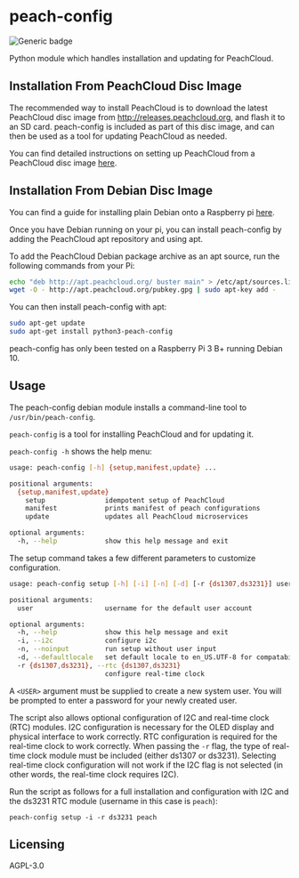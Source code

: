 # peach-config

![Generic badge](https://img.shields.io/badge/version-0.2.17-<COLOR>.svg)

Python module which handles installation and updating for PeachCloud.

## Installation From PeachCloud Disc Image

The recommended way to install PeachCloud is to download the latest PeachCloud disc image from http://releases.peachcloud.org, 
and flash it to an SD card. peach-config is included as part of this disc image, and can then 
be used as a tool for updating PeachCloud as needed. 

You can find detailed instructions on setting up PeachCloud from a PeachCloud disc image [here](docs/installation-from-peach-disc-image.md). 

## Installation From Debian Disc Image

You can find a guide for installing plain Debian onto a Raspberry pi [here](docs/installation-from-debian-disc-image.md).

Once you have Debian running on your pi, you can install peach-config by adding the PeachCloud apt repository and using apt. 

To add the PeachCloud Debian package archive as an apt source, run the following commands from your Pi:

``` bash
echo "deb http://apt.peachcloud.org/ buster main" > /etc/apt/sources.list.d/peach.list
wget -O - http://apt.peachcloud.org/pubkey.gpg | sudo apt-key add -
```

You can then install peach-config with apt:

``` bash
sudo apt-get update
sudo apt-get install python3-peach-config
```

peach-config has only been tested on a Raspberry Pi 3 B+ running Debian 10. 


## Usage

The peach-config debian module installs a command-line tool to `/usr/bin/peach-config`.

`peach-config` is a tool for installing PeachCloud and for updating it. 

`peach-config -h` shows the help menu:

```bash
usage: peach-config [-h] {setup,manifest,update} ...

positional arguments:
  {setup,manifest,update}
    setup               idempotent setup of PeachCloud
    manifest            prints manifest of peach configurations
    update              updates all PeachCloud microservices

optional arguments:
  -h, --help            show this help message and exit
```

The setup command takes a few different parameters to customize configuration. 
```bash
usage: peach-config setup [-h] [-i] [-n] [-d] [-r {ds1307,ds3231}] user

positional arguments:
  user                  username for the default user account

optional arguments:
  -h, --help            show this help message and exit
  -i, --i2c             configure i2c
  -n, --noinput         run setup without user input
  -d, --defaultlocale   set default locale to en_US.UTF-8 for compatability
  -r {ds1307,ds3231}, --rtc {ds1307,ds3231}
                        configure real-time clock
```

A `<USER>` argument must be supplied to create a new system user. You will be prompted to enter a password for your newly created user.

The script also allows optional configuration of I2C and real-time clock (RTC) modules. I2C configuration is necessary for the OLED display and physical interface to work correctly. RTC configuration is required for the real-time clock to work correctly. When passing the `-r` flag, the type of real-time clock module must be included (either ds1307 or ds3231). Selecting real-time clock configuration will not work if the I2C flag is not selected (in other words, the real-time clock requires I2C).

Run the script as follows for a full installation and configuration with I2C and the ds3231 RTC module (username in this case is `peach`):

`peach-config setup -i -r ds3231 peach`


## Licensing

AGPL-3.0
